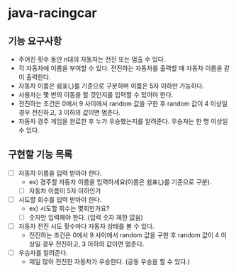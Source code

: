 # java-racingcar

## 기능 요구사항
* 주어진 횟수 동안 n대의 자동차는 전진 또는 멈출 수 있다.
* 각 자동차에 이름을 부여할 수 있다. 전진하는 자동차를 출력할 때 자동차 이름을 같이 출력한다.
* 자동차 이름은 쉼표(,)를 기준으로 구분하며 이름은 5자 이하만 가능하다.
* 사용자는 몇 번의 이동을 할 것인지를 입력할 수 있어야 한다.
* 전진하는 조건은 0에서 9 사이에서 random 값을 구한 후 random 값이 4 이상일 경우 전진하고, 3 이하의 값이면 멈춘다.
* 자동차 경주 게임을 완료한 후 누가 우승했는지를 알려준다. 우승자는 한 명 이상일 수 있다.

## 구현할 기능 목록
- [ ] 자동차 이름을 입력 받아야 한다.
    * ex) 경주할 자동차 이름을 입력하세요(이름은 쉼표(,)를 기준으로 구분).
    * [ ] 자동차 이름이 5자 이하인가
- [ ] 시도할 회수를 입력 받아야 한다.
    - ex) 시도할 회수는 몇회인가요?
    - [ ] 숫자만 입력해야 한다. (입력 숫자 제한 없음)
- [ ] 자동차 전진 시도 횟수마다 자동차 상태를 볼 수 있다.
    * 전진하는 조건은 0에서 9 사이에서 random 값을 구한 후 random 값이 4 이상일 경우 전진하고, 3 이하의 값이면 멈춘다.
- [ ] 우승자를 알려준다.
    - 제일 많이 전진한 자동차가 우승한다. (공동 우승을 할 수 있다.)
